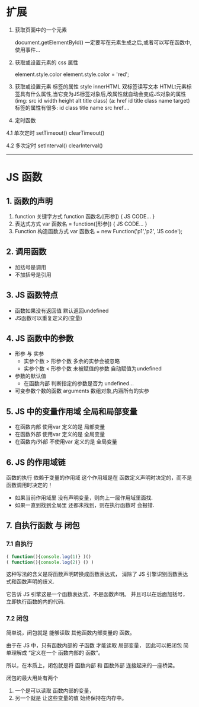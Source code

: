

# 扩展


1. 获取页面中的一个元素

    document.getElementById()
    一定要写在元素生成之后,或者可以写在函数中,使用事件...

2. 获取或设置元素的 css 属性

    element.style.color
    element.style.color = 'red';


3. 获取或设置元素 标签的属性
    style
    innerHTML  双标签读写文本
    HTMLt元素标签具有什么属性,当它变为JS标签对象后,改属性就自动会变成JS对象的属性
    (img: src id width height alt title class)
    (a: href id title class name target)
    标签的属性有很多: id  class title name src href....


4. 定时函数

4.1 单次定时
    setTimeout()
    clearTimeout()

4.2 多次定时
    setInterval()
    clearInterval()

----

# JS 函数

## 1. 函数的声明

1. function 关键字方式
    function 函数名([形参]) {
        JS CODE...
    }
2. 表达式方式
    var 函数名 = function([形参]) {
        JS CODE...
    }
3. Function 构造函数方式
    var 函数名 = new Function('p1','p2', 'JS code');

## 2. 调用函数

- 加括号是调用
- 不加括号是引用


## 3. JS 函数特点

- 函数如果没有返回值 默认返回undefined
- JS函数可以重复定义的(变量)

## 4. JS 函数中的参数

- 形参 与 实参
    - 实参个数 > 形参个数  多余的实参会被忽略
    - 实参个数 < 形参个数  未被赋值的参数 自动赋值为undefined
- 参数的默认值
    - 在函数内部 判断指定的参数是否为 undefined...
- 可变参数个数的函数
    arguments 数组对象,内涵所有的实参


## 5. JS 中的变量作用域  全局和局部变量

- 在函数内部 使用var 定义的是 局部变量
- 在函数外部 使用var 定义的是 全局变量
- 在函数内/外部 不使用var 定义的是 全局变量


## 6. JS 的作用域链

函数的执行 依赖于变量的作用域
这个作用域是在 函数定义声明时决定的，而不是 函数调用时决定的！

- 如果当前作用域里 没有声明变量，则向上一层作用域里面找.
- 如果一直到找到全局里 还都未找到，则在执行函数时 会报错.



## 7. 自执行函数 与 闭包

### 7.1 自执行

```javascript
( function(){console.log(1)} )()
( function(){console.log(2)} () )
```

这种写法的含义是将函数声明转换成函数表达式，
消除了 JS 引擎识别函数表达式和函数声明的歧义.

它告诉 JS 引擎这是一个函数表达式，不是函数声明。
并且可以在后面加括号，立即执行函数的内的代码.


### 7.2 闭包

简单说，闭包就是 能够读取 其他函数内部变量的 函数。

由于在 JS 中，只有函数内部的 子函数 才能读取 局部变量，
因此可以把闭包 简单理解成 “定义在一个 函数内部的 函数”。

所以，在本质上，闭包就是将 函数内部 和 函数外部 连接起来的一座桥梁。

闭包的最大用处有两个
1. 一个是可以读取 函数内部的变量，
2. 另一个就是 让这些变量的值 始终保持在内存中。



